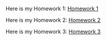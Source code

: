 Here is my Homework 1:
[Homework 1](IE582HW1.html)

Here is my Homework 2:
[Homework 2](hw2-r.html)

Here is my Homework 3:
[Homework 3](HW3_ie582.html)
